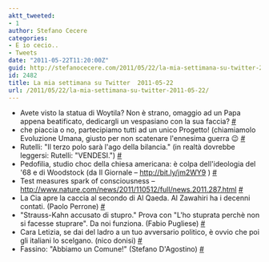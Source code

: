 ```yaml
---
aktt_tweeted:
- 1
author: Stefano Cecere
categories:
- E io cecio..
- Tweets
date: "2011-05-22T11:20:00Z"
guid: http://stefanocecere.com/2011/05/22/la-mia-settimana-su-twitter-2011-05-22/
id: 2482
title: La mia settimana su Twitter  2011-05-22
url: /2011/05/22/la-mia-settimana-su-twitter-2011-05-22/
---
```


<ul class="aktt_tweet_digest">
  <li>
    Avete visto la statua di Woytila? Non è strano, omaggio ad un Papa appena beatificato, dedicargli un vespasiano con la sua faccia? <a href="http://twitter.com/StefanoCecere/statuses/71820131092795392" class="aktt_tweet_time">#</a>
  </li>
  <li>
    che piaccia o no, partecipiamo tutti ad un unico Progetto! (chiamiamolo Evoluzione Umana, giusto per non scatenare l'ennesima guerra 😉 <a href="http://twitter.com/StefanoCecere/statuses/71111793673637889" class="aktt_tweet_time">#</a>
  </li>
  <li>
    Rutelli: "Il terzo polo sarà l'ago della bilancia." (in realtà dovrebbe leggersi: Rutelli: "VENDESI.") <a href="http://twitter.com/StefanoCecere/statuses/71016732189409280" class="aktt_tweet_time">#</a>
  </li>
  <li>
    Pedofilia, studio choc della chiesa americana: è colpa dell'ideologia del '68 e di Woodstock (da Il Giornale &#8211; <a href="http://bit.ly/jm2WY9" rel="nofollow">http://bit.ly/jm2WY9</a> ) <a href="http://twitter.com/StefanoCecere/statuses/71016069430640640" class="aktt_tweet_time">#</a>
  </li>
  <li>
    Test measures spark of consciousness &#8211; <a href="http://www.nature.com/news/2011/110512/full/news.2011.287.html" rel="nofollow">http://www.nature.com/news/2011/110512/full/news.2011.287.html</a> <a href="http://twitter.com/StefanoCecere/statuses/70383728689545216" class="aktt_tweet_time">#</a>
  </li>
  <li>
    La Cia apre la caccia al secondo di Al Qaeda. Al Zawahiri ha i decenni contati. (Paolo Perrone) <a href="http://twitter.com/StefanoCecere/statuses/70372359034511361" class="aktt_tweet_time">#</a>
  </li>
  <li>
    "Strauss-Kahn accusato di stupro." Prova con "L'ho stuprata perchè non si facesse stuprare". Da noi funziona. (Fabio Pugliese) <a href="http://twitter.com/StefanoCecere/statuses/70372256995491840" class="aktt_tweet_time">#</a>
  </li>
  <li>
    Cara Letizia, se dai del ladro a un tuo avversario politico, è ovvio che poi gli italiani lo scelgano. (nico donisi) <a href="http://twitter.com/StefanoCecere/statuses/70372198111645696" class="aktt_tweet_time">#</a>
  </li>
  <li>
    Fassino: "Abbiamo un Comune!" (Stefano D'Agostino) <a href="http://twitter.com/StefanoCecere/statuses/70372171947577344" class="aktt_tweet_time">#</a>
  </li>
</ul>